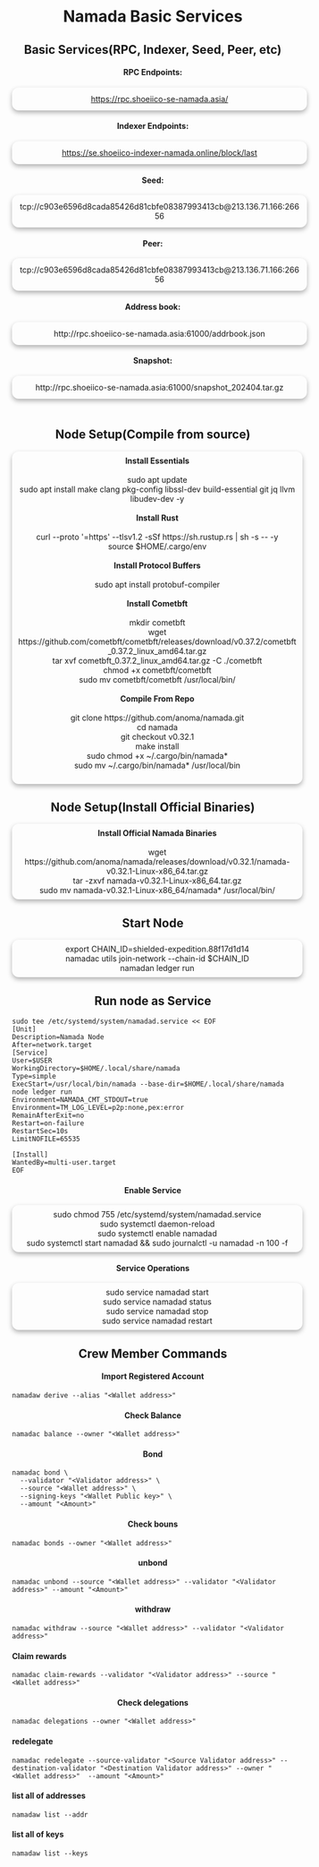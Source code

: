 # <center> Namada Basic Services

## <center> Basic Services(RPC, Indexer, Seed, Peer, etc)

#### <center> RPC Endpoints:
<p style="
  box-shadow: 0 4px 8px 0 rgba(0,0,0,0.3);
  width: 100%;
  text-align: center;
  border-radius: 12px;
  padding: 12px;
">
<a href="https://rpc.shoeiico-se-namada.asia/" title="RPC endpoint">https://rpc.shoeiico-se-namada.asia/</a>
</p>

#### <center> Indexer Endpoints: 
<p style="
  box-shadow: 0 4px 8px 0 rgba(0,0,0,0.3);
  width: 100%;
  text-align: center;
  border-radius: 12px;
  padding: 12px;
">
<a href="https://se.shoeiico-indexer-namada.online/block/last" title="Indexer endpoint">https://se.shoeiico-indexer-namada.online/block/last</a>
</p>

#### <center> Seed:
<p style="
  box-shadow: 0 4px 8px 0 rgba(0,0,0,0.3);
  width: 100%;
  text-align: center;
  border-radius: 12px;
  padding: 12px;
">
tcp://c903e6596d8cada85426d81cbfe08387993413cb@213.136.71.166:26656
</p>

#### <center> Peer:
<p style="
  box-shadow: 0 4px 8px 0 rgba(0,0,0,0.3);
  width: 100%;
  text-align: center;
  border-radius: 12px;
  padding: 12px;
">
tcp://c903e6596d8cada85426d81cbfe08387993413cb@213.136.71.166:26656
</p>

#### <center> Address book:
<p style="
  box-shadow: 0 4px 8px 0 rgba(0,0,0,0.3);
  width: 100%;
  text-align: center;
  border-radius: 12px;
  padding: 12px;
">
http://rpc.shoeiico-se-namada.asia:61000/addrbook.json
</p>

#### <center> Snapshot:
<div style="
  box-shadow: 0 4px 8px 0 rgba(0,0,0,0.3);
  width: 100%;
  text-align: center;
  border-radius: 12px;
  padding: 12px;
">
http://rpc.shoeiico-se-namada.asia:61000/snapshot_202404.tar.gz
</div>

<div style="height:22px"></div>

## <center> Node Setup(Compile from source)
<div style="
  box-shadow: 0 4px 8px 0 rgba(0,0,0,0.3);
  width: 100%;
  text-align: center;
  border-radius: 12px;
  padding: 8px;
">
<b><strong>Install Essentials</strong></b><br />
<br />
sudo apt update<br />
sudo apt install make clang pkg-config libssl-dev build-essential git jq llvm libudev-dev -y<br />
<br />
<b><strong>Install Rust</strong></b><br />
<br />
curl --proto '=https' --tlsv1.2 -sSf https://sh.rustup.rs | sh -s -- -y <br />
source $HOME/.cargo/env<br />
<br />
<b><strong>Install Protocol Buffers</strong></b><br />
<br />
sudo apt install protobuf-compiler<br />
<br />
<b><strong>Install Cometbft</strong></b><br />
<br />
mkdir cometbft<br />
wget https://github.com/cometbft/cometbft/releases/download/v0.37.2/cometbft_0.37.2_linux_amd64.tar.gz<br />
tar xvf cometbft_0.37.2_linux_amd64.tar.gz -C ./cometbft<br />
chmod +x cometbft/cometbft<br />
sudo mv cometbft/cometbft /usr/local/bin/<br />
<br />
<b><strong>Compile From Repo</strong></b><br />
<br />
git clone https://github.com/anoma/namada.git<br />
cd namada<br />
git checkout v0.32.1<br />
make install<br />
sudo chmod +x ~/.cargo/bin/namada*<br />
sudo mv ~/.cargo/bin/namada* /usr/local/bin<br />
<br />
</div>

## <center> Node Setup(Install Official Binaries)
<div style="
  box-shadow: 0 4px 8px 0 rgba(0,0,0,0.3);
  width: 100%;
  text-align: center;
  border-radius: 12px;
  padding: 8px;
">
<b><strong>Install Official Namada Binaries</strong></b><br />
<br />
wget https://github.com/anoma/namada/releases/download/v0.32.1/namada-v0.32.1-Linux-x86_64.tar.gz<br />
tar -zxvf namada-v0.32.1-Linux-x86_64.tar.gz<br />
sudo mv namada-v0.32.1-Linux-x86_64/namada* /usr/local/bin/<br />
</div>

## <center> Start Node
<div style="
  box-shadow: 0 4px 8px 0 rgba(0,0,0,0.3);
  width: 100%;
  text-align: center;
  border-radius: 12px;
  padding: 8px;
">
export CHAIN_ID=shielded-expedition.88f17d1d14<br />
namadac utils join-network --chain-id $CHAIN_ID<br />
namadan ledger run
</div>

## <center> Run node as Service
```
sudo tee /etc/systemd/system/namadad.service << EOF
[Unit]
Description=Namada Node
After=network.target
[Service]
User=$USER
WorkingDirectory=$HOME/.local/share/namada
Type=simple
ExecStart=/usr/local/bin/namada --base-dir=$HOME/.local/share/namada node ledger run
Environment=NAMADA_CMT_STDOUT=true
Environment=TM_LOG_LEVEL=p2p:none,pex:error
RemainAfterExit=no
Restart=on-failure
RestartSec=10s
LimitNOFILE=65535

[Install]
WantedBy=multi-user.target
EOF
```

#### <center> Enable Service
<div style="
  box-shadow: 0 4px 8px 0 rgba(0,0,0,0.3);
  width: 100%;
  text-align: center;
  border-radius: 12px;
  padding: 8px;
">
sudo chmod 755 /etc/systemd/system/namadad.service<br />
sudo systemctl daemon-reload<br />
sudo systemctl enable namadad<br />
sudo systemctl start namadad && sudo journalctl -u namadad -n 100 -f
</div>

#### <center> Service Operations
<div style="
  box-shadow: 0 4px 8px 0 rgba(0,0,0,0.3);
  width: 100%;
  text-align: center;
  border-radius: 12px;
  padding: 8px;
">
sudo service namadad start<br />
sudo service namadad status<br />
sudo service namadad stop<br />
sudo service namadad restart<br />
</div>

## <center> Crew Member Commands

#### <center> Import Registered Account
```
namadaw derive --alias "<Wallet address>"
```

#### <center> Check Balance
```
namadac balance --owner "<Wallet address>"
```

#### <center> Bond
```
namadac bond \
  --validator "<Validator address>" \
  --source "<Wallet address>" \
  --signing-keys "<Wallet Public key>" \
  --amount "<Amount>"
```

#### <center> Check bouns
```
namadac bonds --owner "<Wallet address>"
```

#### <center> unbond
```
namadac unbond --source "<Wallet address>" --validator "<Validator address>" --amount "<Amount>"
```

#### <center> withdraw
```
namadac withdraw --source "<Wallet address>" --validator "<Validator address>" 
```
#### <enter> Claim rewards
```
namadac claim-rewards --validator "<Validator address>" --source "<Wallet address>"
```

#### <center> Check delegations
```
namadac delegations --owner "<Wallet address>"
```

#### <enter> redelegate
```
namadac redelegate --source-validator "<Source Validator address>" --destination-validator "<Destination Validator address>" --owner "<Wallet address>"  --amount "<Amount>"
```

#### <enter> list all of addresses
```
namadaw list --addr
```

#### <enter> list all of keys
```
namadaw list --keys
```
